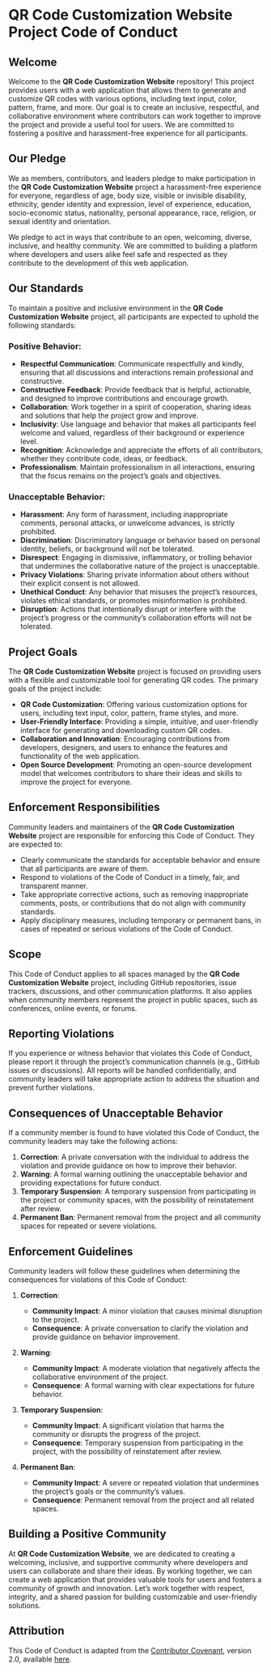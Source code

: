 # QR Code Customization Website Project Code of Conduct

## Welcome

Welcome to the **QR Code Customization Website** repository! This project provides users with a web application that allows them to generate and customize QR codes with various options, including text input, color, pattern, frame, and more. Our goal is to create an inclusive, respectful, and collaborative environment where contributors can work together to improve the project and provide a useful tool for users. We are committed to fostering a positive and harassment-free experience for all participants.

## Our Pledge

We as members, contributors, and leaders pledge to make participation in the **QR Code Customization Website** project a harassment-free experience for everyone, regardless of age, body size, visible or invisible disability, ethnicity, gender identity and expression, level of experience, education, socio-economic status, nationality, personal appearance, race, religion, or sexual identity and orientation.

We pledge to act in ways that contribute to an open, welcoming, diverse, inclusive, and healthy community. We are committed to building a platform where developers and users alike feel safe and respected as they contribute to the development of this web application.

## Our Standards

To maintain a positive and inclusive environment in the **QR Code Customization Website** project, all participants are expected to uphold the following standards:

### Positive Behavior:
- **Respectful Communication**: Communicate respectfully and kindly, ensuring that all discussions and interactions remain professional and constructive.
- **Constructive Feedback**: Provide feedback that is helpful, actionable, and designed to improve contributions and encourage growth.
- **Collaboration**: Work together in a spirit of cooperation, sharing ideas and solutions that help the project grow and improve.
- **Inclusivity**: Use language and behavior that makes all participants feel welcome and valued, regardless of their background or experience level.
- **Recognition**: Acknowledge and appreciate the efforts of all contributors, whether they contribute code, ideas, or feedback.
- **Professionalism**: Maintain professionalism in all interactions, ensuring that the focus remains on the project’s goals and objectives.

### Unacceptable Behavior:
- **Harassment**: Any form of harassment, including inappropriate comments, personal attacks, or unwelcome advances, is strictly prohibited.
- **Discrimination**: Discriminatory language or behavior based on personal identity, beliefs, or background will not be tolerated.
- **Disrespect**: Engaging in dismissive, inflammatory, or trolling behavior that undermines the collaborative nature of the project is unacceptable.
- **Privacy Violations**: Sharing private information about others without their explicit consent is not allowed.
- **Unethical Conduct**: Any behavior that misuses the project’s resources, violates ethical standards, or promotes misinformation is prohibited.
- **Disruption**: Actions that intentionally disrupt or interfere with the project’s progress or the community’s collaboration efforts will not be tolerated.

## Project Goals

The **QR Code Customization Website** project is focused on providing users with a flexible and customizable tool for generating QR codes. The primary goals of the project include:

- **QR Code Customization**: Offering various customization options for users, including text input, color, pattern, frame styles, and more.
- **User-Friendly Interface**: Providing a simple, intuitive, and user-friendly interface for generating and downloading custom QR codes.
- **Collaboration and Innovation**: Encouraging contributions from developers, designers, and users to enhance the features and functionality of the web application.
- **Open Source Development**: Promoting an open-source development model that welcomes contributors to share their ideas and skills to improve the project for everyone.

## Enforcement Responsibilities

Community leaders and maintainers of the **QR Code Customization Website** project are responsible for enforcing this Code of Conduct. They are expected to:

- Clearly communicate the standards for acceptable behavior and ensure that all participants are aware of them.
- Respond to violations of the Code of Conduct in a timely, fair, and transparent manner.
- Take appropriate corrective actions, such as removing inappropriate comments, posts, or contributions that do not align with community standards.
- Apply disciplinary measures, including temporary or permanent bans, in cases of repeated or serious violations of the Code of Conduct.

## Scope

This Code of Conduct applies to all spaces managed by the **QR Code Customization Website** project, including GitHub repositories, issue trackers, discussions, and other communication platforms. It also applies when community members represent the project in public spaces, such as conferences, online events, or forums.

## Reporting Violations

If you experience or witness behavior that violates this Code of Conduct, please report it through the project’s communication channels (e.g., GitHub issues or discussions). All reports will be handled confidentially, and community leaders will take appropriate action to address the situation and prevent further violations.

## Consequences of Unacceptable Behavior

If a community member is found to have violated this Code of Conduct, the community leaders may take the following actions:

1. **Correction**: A private conversation with the individual to address the violation and provide guidance on how to improve their behavior.
2. **Warning**: A formal warning outlining the unacceptable behavior and providing expectations for future conduct.
3. **Temporary Suspension**: A temporary suspension from participating in the project or community spaces, with the possibility of reinstatement after review.
4. **Permanent Ban**: Permanent removal from the project and all community spaces for repeated or severe violations.

## Enforcement Guidelines

Community leaders will follow these guidelines when determining the consequences for violations of this Code of Conduct:

1. **Correction**:
   - **Community Impact**: A minor violation that causes minimal disruption to the project.
   - **Consequence**: A private conversation to clarify the violation and provide guidance on behavior improvement.

2. **Warning**:
   - **Community Impact**: A moderate violation that negatively affects the collaborative environment of the project.
   - **Consequence**: A formal warning with clear expectations for future behavior.

3. **Temporary Suspension**:
   - **Community Impact**: A significant violation that harms the community or disrupts the progress of the project.
   - **Consequence**: Temporary suspension from participating in the project, with the possibility of reinstatement after review.

4. **Permanent Ban**:
   - **Community Impact**: A severe or repeated violation that undermines the project’s goals or the community’s values.
   - **Consequence**: Permanent removal from the project and all related spaces.

## Building a Positive Community

At **QR Code Customization Website**, we are dedicated to creating a welcoming, inclusive, and supportive community where developers and users can collaborate and share their ideas. By working together, we can create a web application that provides valuable tools for users and fosters a community of growth and innovation. Let’s work together with respect, integrity, and a shared passion for building customizable and user-friendly solutions.

## Attribution

This Code of Conduct is adapted from the [Contributor Covenant](https://www.contributor-covenant.org), version 2.0, available [here](https://www.contributor-covenant.org/version/2/0/code_of_conduct.html).
